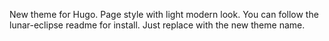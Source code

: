 New theme for Hugo.
Page style with light modern look.
You can follow the lunar-eclipse readme for install.
Just replace with the new theme name.
